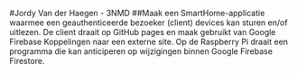 #Jordy Van der Haegen - 3NMD
##Maak een SmartHome-applicatie waarmee een geauthenticeerde bezoeker (client) devices kan sturen en/of uitlezen. De client draait op GitHub pages en maak gebruikt van Google Firebase Koppelingen naar een externe site. Op de Raspberry Pi draait een programma die kan anticiperen op wijzigingen binnen Google Firebase Firestore.

